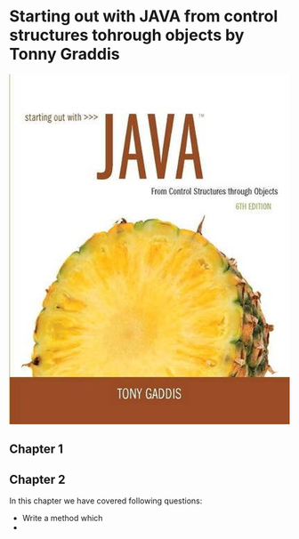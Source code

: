 # Starting out with JAVA from control structures tohrough objects by Tonny Graddis
![img.png](img.png)



## Chapter 1


## Chapter 2

In this chapter we have covered following questions:

* Write a method which
* 

